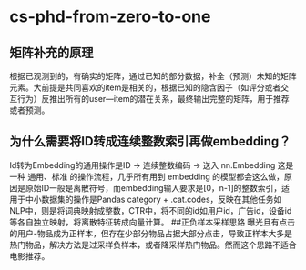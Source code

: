 # cs-phd-from-zero-to-one

## 矩阵补充的原理
根据已观测到的，有确实的矩阵，通过已知的部分数据，补全（预测）未知的矩阵元素。大前提是共同喜欢的item是相关的，根据已知的隐含因子（如评分或者交互行为）反推出所有的user—item的潜在关系，最终输出完整的矩阵，用于推荐或者预测。
## 为什么需要将ID转成连续整数索引再做embedding？
Id转为Embedding的通用操作是ID → 连续整数编码 → 送入 nn.Embedding 这是一种 通用、标准 的操作流程，几乎所有用到 embedding 的模型都会这么做，原因是原始ID一般是离散符号，而embedding输入要求是[0，n-1]的整数索引，适用于中小数据集的操作是Pandas category + .cat.codes，反映在其他任务如NLP中，则是将词典映射成整数，CTR中，将不同的id如用户id，广告id，设备id等各自独立映射，将离散特征转成向量计算。
##正负样本采样思路
曝光且有点击的用户-物品成为正样本，但存在少部分物品占据大部分点击，导致正样本大多是热门物品，解决方法是过采样负样本，或者降采样热门物品。然而这个思路不适合电影推荐。
